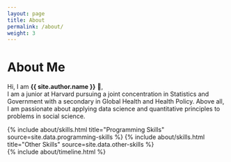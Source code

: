 ```yaml
---
layout: page
title: About
permalink: /about/
weight: 3
---
```


<link rel="preconnect" href="https://fonts.gstatic.com">
<link href="https://fonts.googleapis.com/css2?family=DM+Serif+Display&family=Roboto&display=swap" rel="stylesheet">

# **About Me**

Hi, I am **{{ site.author.name }}** :wave:,<br>
I am a junior at Harvard pursuing a joint concentration in Statistics and Government with a secondary in Global Health and Health Policy. Above all, I am passionate about applying data science and quantitative principles to problems in social science.

<div class="row">
{% include about/skills.html title="Programming Skills" source=site.data.programming-skills %}
{% include about/skills.html title="Other Skills" source=site.data.other-skills %}
</div>

<div class="row">
{% include about/timeline.html %}
</div>